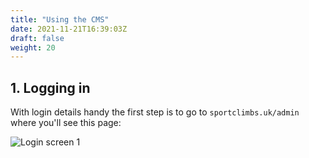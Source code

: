 ```yaml
---
title: "Using the CMS"
date: 2021-11-21T16:39:03Z
draft: false
weight: 20
---
```


## 1. Logging in

With login details handy the first step is to go to `sportclimbs.uk/admin` where you'll see this page:

![Login screen 1](/images/cms-login-1.png)